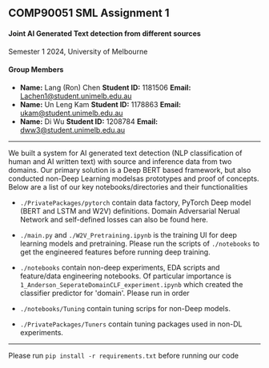 ## COMP90051 SML Assignment 1

#### Joint AI Generated Text detection from different sources 

Semester 1 2024, University of Melbourne

#### Group Members

- **Name:** Lang (Ron) Chen **Student ID:** 1181506 **Email:** Lachen1@student.unimelb.edu.au
- **Name:** Un Leng Kam **Student ID:** 1178863 **Email:** ukam@student.unimelb.edu.au
- **Name:** Di Wu **Student ID:** 1208784 **Email:** dww3@student.unimelb.edu.au

---

We built a system for AI generated text detection (NLP classification of human and AI written text) with source and inference data from two domains. Our primary solution is a Deep BERT based framework, but also conducted non-Deep Learning modelsas prototypes and proof of concepts. Below are a list of our key notebooks/directories and their functionalities

- `./PrivatePackages/pytorch` contain data factory, PyTorch Deep model (BERT and LSTM and W2V) definitions. Domain Adversarial Nerual Network and self-defined losses can also be found here.

- `./main.py` and `./W2V_Pretraining.ipynb` is the training UI for deep learning models and pretraining. Please run the scripts of `./notebooks` to get the engineered features before running deep training.

- `./notebooks` contain non-deep experiments, EDA scripts and feature/data engineering notebooks. Of particular importance is `1_Anderson_SeperateDomainCLF_experiment.ipynb` which created the classifier predictor for 'domain'. Please run in order

- `./notebooks/Tuning` contain tuning scrips for non-Deep models.

- `./PrivatePackages/Tuners` contain tuning packages used in non-DL experiments.

---

Please run `pip install -r requirements.txt` before running our code